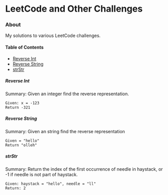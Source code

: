 # LeetCode and Other Challenges

### About 
My solutions to various LeetCode challenges.  

#### Table of Contents
* [Reverse Int](#reverse-int)
* [Reverse String](#reverse-string)
* [strStr](#strStr)

##### Reverse Int
Summary: Given an integer find the reverse representation.
```
Given: x = -123 
Return -321
```


##### Reverse String
Summary: Given an string find the reverse representation 

```
Given = "hello" 
Return "olleh"
``` 

##### strStr
Summary: Return the index of the first occurrence of needle in haystack, or -1 if needle is not part of haystack.

```
Given: haystack = "hello", needle = "ll" 
Return: 2
```
